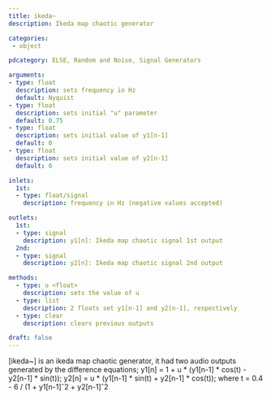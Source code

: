 ```yaml
---
title: ikeda~
description: Ikeda map chaotic generator

categories:
 - object

pdcategory: ELSE, Random and Noise, Signal Generators

arguments:
- type: float
  description: sets frequency in Hz
  default: Nyquist
- type: float
  description: sets initial "u" parameter
  default: 0.75
- type: float
  description: sets initial value of y1[n-1]
  default: 0
- type: float
  description: sets initial value of y2[n-1]
  default: 0

inlets:
  1st:
  - type: float/signal
    description: frequency in Hz (negative values accepted)

outlets:
  1st:
  - type: signal
    description: y1[n]: Ikeda map chaotic signal 1st output
  2nd:
  - type: signal
    description: y2[n]: Ikeda map chaotic signal 2nd output

methods:
  - type: u <float>
    description: sets the value of u
  - type: list
    description: 2 floats set y1[n-1] and y2[n-1], respectively
  - type: clear
    description: clears previous outputs

draft: false
---
```


[ikeda~] is an ikeda map chaotic generator, it had two audio outputs generated by the difference equations;
y1[n] = 1 + u * (y1[n-1] * cos(t) - y2[n-1] * sin(t));
y2[n] = u * (y1[n-1] * sin(t) + y2[n-1] * cos(t));
where t = 0.4 - 6 / (1 + y1[n-1]ˆ2 + y2[n-1]ˆ2

